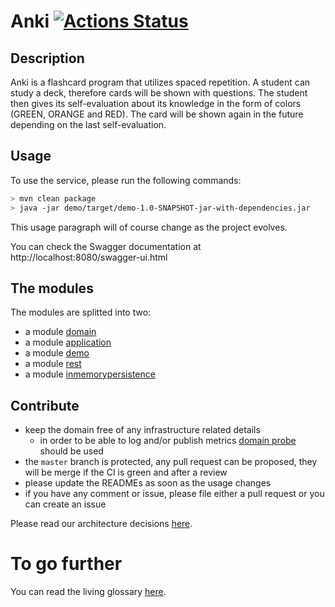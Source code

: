 # Anki [![Actions Status](https://github.com/stemlaur/anki/workflows/Build/badge.svg)](https://github.com/stemlaur/anki/actions)
## Description
Anki is a flashcard program that utilizes spaced repetition.
A student can study a deck, therefore cards will be shown with questions.
The student then gives its self-evaluation about its knowledge in the form 
of colors (GREEN, ORANGE and RED).
The card will be shown again in the future depending on the last self-evaluation.

## Usage
To use the service, please run the following commands:

```bash
> mvn clean package
> java -jar demo/target/demo-1.0-SNAPSHOT-jar-with-dependencies.jar
```

This usage paragraph will of course change as the project evolves.

You can check the Swagger documentation at http://localhost:8080/swagger-ui.html

## The modules
The modules are splitted into two:

 - a module [domain](./domain/README.md) 
 - a module [application](./application/README.md)
 - a module [demo](./demo/README.md)
 - a module [rest](./rest/README.md) 
 - a module [inmemorypersistence](./inmemorypersistence/README.md)

 ## Contribute
 - keep the domain free of any infrastructure related details
    - in order to be able to log and/or publish metrics [domain probe](https://martinfowler.com/articles/domain-oriented-observability.html)
     should be used
 - the `master` branch is protected, any pull request can be proposed, they will be merge if the CI is green and after a review
 - please update the READMEs as soon as the usage changes
 - if you have any comment or issue, please file either a pull request or you can create an issue

Please read our architecture decisions [here](./doc/architecture).

# To go further

You can read the living glossary [here](./doc/livingglossary).